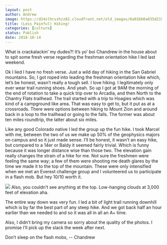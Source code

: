 ```yaml
---
layout: post
author: Andrew
image: https://d24slhcvzhzz82.cloudfront.net/old_images/6a01bb0a035d21970d022ad398b26a200d-pi.jpg
title: (Less Painful) Hiking!
categories: [culture]
status: Publish
date: 2018-10-14
---
```


What is crackalackin’ my dudes?! It’s yo’ boi Chandrew in the house about to spit some fresh verse regarding the freshman orientation hike I led last weekend.

Ok I lied I have no fresh verse. Just a wild day of hiking in the San Gabriel mountains. So, I got roped into leading the freshman orientation hike which, let’s be honest, wasn’t really a tough sell. I love hiking. I legitimately only ever wear trail running shoes. And yeah. So up I got at 9AM the morning of the end of rotation to take a quick trip over to Arcadia, and then North to the Chantry Flats trailhead. The trail started with a trip to Hoagies which was kind of a campground like area. That was easy to get to, but it put as at a crossroads. There were options between hiking to Mount Zion and around back in a loop to the trailhead or going to the falls. The former was about ten miles roundtrip, the latter about six miles.

Like any good Colorado native I led the group up the fun hike. I took Marcel with me, between the two of us we make up 50% of the geophysics majors on campus and so it just made sense. I’ll be honest, it wasn’t an easy hike, but compared to a 14er or Baldy it seemed fairly trivial. Which is funny because it was longer distance wise than those two. The elevation gain really changes the strain of a hike for me. Not sure the freshmen were feeling the same way; a few of them were shooting me death glares by the time we made it to the top of the mountain. These were only intensified when we met an Everest challenge group and I volunteered us to participate in a flash mob. But hey 10/10 worth it.


![](https://d24slhcvzhzz82.cloudfront.net/old_images/caltech_as_it_happens/6a0105349b8251970b022ad3729102200c.jpg)
Also, you couldn’t see anything at the top. Low-hanging clouds at 3,000 feet of elevation aha.

The entire way down was very fun. I led a bit of light trail running downhill which is by far the best part of any steep hike. And we got back half an hour earlier than we needed to and so it was all in all an A+ time.

Also, I didn’t bring my camera so sorry about the quality of the photos. I promise I’ll pick up the slack the week after next.

Don’t sleep on the flash mobs,
-- Chandrew
